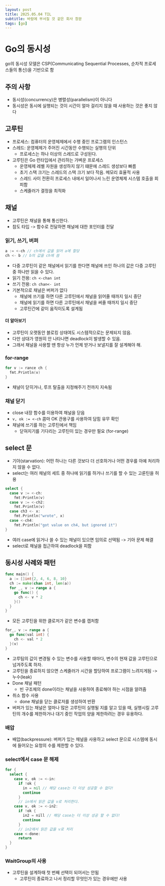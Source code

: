 ```yaml
---
layout: post
title: 2025.05.04 TIL
subtitle: 바람에 부서질 것 같은 회사 창문
tags: [go]
---
```


# Go의 동시성

go의 동시성 모델은 CSP(Communicating Sequential Processes, 순차적 프로세스들의 통신)을 기반으로 함

## 주의 사항

- 동시성(concurrency)은 병렬성(parallelism)이 아니다
- 동시성은 동시에 실행되는 것이 시간이 얼마 걸리지 않을 때 사용하는 것은 좋지 않다

## 고루틴

- 프로세스: 컴퓨터의 운영체제에서 수행 중인 프로그램의 인스턴스
- 스레드: 운영체제가 주어진 시간동안 수행되는 실행의 단위
  - 프로세스는 하나 이상의 스레드로 구성된다.
- 고루틴은 Go 런타입에서 관리하는 가벼운 프로세스
  - 운영체제 레벨 자원을 생성하지 않기 떄문에 스레드 생성보다 빠름
  - 초기 스택 크기는 스레드의 스택 크기 보다 작음. 메모리 효율적 사용
  - 스레드 사이 전환히 프로세스 내에서 일어나서 느린 운영체제 시스템 호출을 회피함
  - 스케줄러가 결정을 최적화

## 채널

- 고루틴은 채널을 통해 통신한다.
- 참도 타입 -> 함수로 전달하면 채널에 대한 포인터를 전달

### 읽기, 쓰기, 버퍼

```go
a := <-ch // ch에서 값을 읽어 a에 할당
ch <- b // b의 값을 ch에 씀
```

- 다중 고루틴이 같은 채널에서 읽기를 한다면 채널에 쓰인 하나의 값은 다중 고루틴 중 하나만 읽을 수 있다.
- 읽기 전용: `ch <-chan int`
- 쓰기 전용: `ch chan<- int`
- 기본적으로 채널은 버퍼가 없다
  - 채널에 쓰기를 하면 다른 고루틴에서 채널을 읽어줄 때까지 일시 중단
  - 채널에 읽기를 하면 다른 고루틴에서 채널을 써줄 때까지 일시 중단
  - 고루틴간에 같이 움직이도록 설계됨

#### 더 알아보기

- 고루틴이 오랫동안 블로킹 상태여도 시스템적으로는 문제되지 않음.
- 다만 상대가 영원히 안 나타나면 deadlock이 발생할 수 있음.
- 그래서 채널을 사용할 땐 항상 누가 언제 받거나 보낼지를 잘 설계해야 해.

### for-range

```go
for v := rance ch {
  fmt.Println(v)
}
```

- 채널이 닫히거나, 루프 탈출을 지정해주기 전까지 지속됨

### 채널 닫기

- close 내장 함수를 이용하여 채널을 닫음
- `v, ok := <-ch` 콤마 OK 관용구를 사용하여 담힘 유무 확인
- 채널에 쓰기를 하는 고루틴에서 책임
  - 닫혀지기를 기다리는 고루틴이 있는 경우만 필요 (for-range)

## select 문

- 기아(starvation): 어떤 하나는 다른 것보다 더 선호하거나 어떤 경우를 아예 처리하지 않을 수 없다.
- select는 여러 채널의 세트 중 하나에 읽기를 하거나 쓰기를 할 수 있는 고룬틴을 허용

```go
select {
  case v := <-ch:
    fmt:Println(v)
  case v := <-ch2:
    fmt.Println(v)
  case ch3 <- x:
    fmt.Println("wrote", x)
  case <-ch4:
    fmt.Println("got value on ch4, but ignored it")
}
```

- 여러 case에 읽거나 쓸 수 있는 채널이 있으면 임의로 선택됨 -> 기아 문제 해결
- select로 채널을 접근하여 deadlock을 피함

## 동시성 사례와 패턴

```go
func main() {
  a := []int{2, 4, 6, 8, 10}
  ch := make(chan int, len(a))
  for _, v := range a {
    go func() {
      ch <- v * 2
    }()
  }
}
```

- 모든 고루틴을 위한 클로저가 같은 변수를 캡처함

```go
for_, v := range a {
  go func(val int) {
    ch <- val * 2
  }(v)
}
```

- 고루팀의 값이 변경될 수 있는 변수를 사용할 때마다, 변수의 현재 값을 고루틴으로 넘겨주도록 하자.
- 고루틴을 종료하지 않으면 스케줄러가 시간을 할당하여 프로그램이 느려지게됨 -> 누수(leak)
- Done 채널 패턴
  - 빈 구조체의 done이라는 채널을 사용하여 종료해야 하는 시점을 알려줌
- 취소 함수 사용
  - done 채널을 닫는 클로저를 생성하여 반환
- 버퍼가 있는 채널은 얼마나 많은 고루틴이 실행될 지를 알고 있을 때, 실행시킬 고루틴의 개수를 제한하거나 대기 중인 작업의 양을 제한하려는 경우 유용하다.

### 배압

- 배압(backpressure): 버퍼가 있는 채널을 사용하고 select 문으로 시스템에 동시에 들어오는 요청의 수를 제한할 수 있다.

### select에서 case 문 해제

```go
for {
  select {
    case v, ok := <-in:
      if !ok {
        in = nil // 해당 case는 더 이상 성공할 수 없다!
        continue
      }
      // in에서 읽은 값을 v로 처리한다.
    case v, ok := <-in2:
      if !ok {
        in2 = nill // 해당 case는 더 이상 성공 할 수 없다!
        continue
      }
      // in2에서 읽은 값을 v로 처리
    case <-done:
      return
  }
}
```


### WaitGroup의 사용

- 고루틴을 설계하때 첫 번째 선택이 되어서는 안됨
  - 고루틴이 종료하고 나서 정리할 무엇인가 있는 경우에만 사용